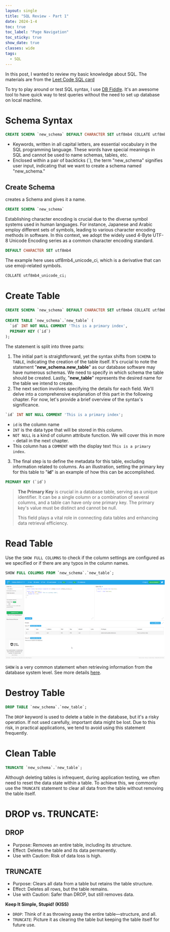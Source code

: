 ```yaml
---
layout: single
title: "SQL Review - Part 1"
date: 2024-1-4
toc: true
toc_label: "Page Navigation"
toc_sticky: true
show_date: true
classes: wide
tags:
  - SQL
---
```

In this post, I wanted to review my basic knowledge about SQL. The materials are from the [Leet Code SQL card](https://leetcode.com/explore/learn/card/sql-language/)

To try to play around or test SQL syntax, I use [DB Fiddle](https://www.db-fiddle.com/). It's an awesome tool to have quick way to test queries without the need to set up database on local machine.


# Schema Syntax
```sql
CREATE SCHEMA `new_schema` DEFAULT CHARACTER SET utf8mb4 COLLATE utf8mb4_unicode_ci;
```
- Keywords, written in all capital letters, are essential vocabulary in the SQL programming language. These words have special meanings in SQL and cannot be used to name schemas, tables, etc.
- Enclosed within a pair of backticks (`), the term "new_schema" signifies user input, indicating that we want to create a schema named "new_schema."

## Create Schema
creates a Schema and gives it a name.
```sql
CREATE SCHEMA `new_schema`
```
Establishing character encoding is crucial due to the diverse symbol systems used in human languages. For instance, Japanese and Arabic employ different sets of symbols, leading to various character encoding methods in software. In this context, we adopt the widely used 4-Byte UTF-8 Unicode Encoding series as a common character encoding standard.
```sql
DEFAULT CHARACTER SET utf8mb4
```
The example here uses utf8mb4_unicode_ci, which is a derivative that can use emoji-related symbols.
```sql
COLLATE utf8mb4_unicode_ci;
```

# Create Table
```sql
CREATE SCHEMA `new_schema` DEFAULT CHARACTER SET utf8mb4 COLLATE utf8mb4_unicode_ci;

CREATE TABLE `new_schema`.`new_table` (
  `id` INT NOT NULL COMMENT 'This is a primary index',
  PRIMARY KEY (`id`)
);
```
The statement is split into three parts:
1. The initial part is straightforward, yet the syntax shifts from `SCHEMA` to `TABLE`, indicating the creation of the table itself. It's crucial to note the statement "**new_schema.new_table**" as our database software may have numerous schemas. We need to specify in which schema the table should be created. Lastly, "**new_table**" represents the desired name for the table we intend to create.
2. The next section involves specifying the details for each field. We'll delve into a comprehensive explanation of this part in the following chapter. For now, let's provide a brief overview of the syntax's significance.


```sql
`id` INT NOT NULL COMMENT 'This is a primary index';
```

- `id` is the column name
- `INT` is the data type that will be stored in this column.
- `NOT NULL` is a kind of column attribute function. We will cover this in more - detail in the next chapter.
- This column has a `COMMENT` with the display text `This is a primary index`.

3. The final step is to define the metadata for this table, excluding information related to columns. As an illustration, setting the primary key for this table to "**id**" is an example of how this can be accomplished.

```sql
PRIMARY KEY (`id`)
```
>**The Primary Key** is crucial in a database table, serving as a unique identifier. It can be a single column or a combination of several columns, and a table can have only one primary key. The primary key's value must be distinct and cannot be null.
>
>This field plays a vital role in connecting data tables and enhancing data retrieval efficiency.

# Read Table
Use the `SHOW FULL COLUMNS` to check if the column settings are configured as we specified or if there are any typos in the column names.
```sql
SHOW FULL COLUMNS FROM `new_schema`.`new_table`;
```
![example](/assets/images/2024-01-04_11-36-56-sql-example-1.png)

`SHOW` is a very common statement when retrieving information from the database system level. See more details [here](https://dev.mysql.com/doc/refman/8.2/en/show.html).

# Destroy Table
```sql
DROP TABLE `new_schema`.`new_table`;
```
The `DROP` keyword is used to delete a table in the database, but it's a risky operation. If not used carefully, important data might be lost. Due to this risk, in practical applications, we tend to avoid using this statement frequently.

# Clean Table
```sql
TRUNCATE `new_schema`.`new_table`;
```

Although deleting tables is infrequent, during application testing, we often need to reset the data state within a table. To achieve this, we commonly use the `TRUNCATE` statement to clear all data from the table without removing the table itself.

# DROP vs. TRUNCATE:

## DROP
- Purpose: Removes an entire table, including its structure.
- Effect: Deletes the table and its data permanently.
- Use with Caution: Risk of data loss is high.

## TRUNCATE
- Purpose: Clears all data from a table but retains the table structure.
- Effect: Deletes all rows, but the table remains.
- Use with Caution: Safer than DROP, but still removes data.

**Keep It Simple, Stupid! (KISS)**
- `DROP`: Think of it as throwing away the entire table—structure, and all.
- `TRUNCATE`: Picture it as clearing the table but keeping the table itself for future use.
